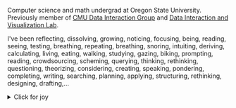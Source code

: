 Computer science and math undergrad at Oregon State University. Previously member of [CMU Data Interaction Group](https://dig.cmu.edu/) and [Data Interaction and Visualization Lab](https://minsuk.com/).

I've been reflecting, dissolving, growing, noticing, focusing, being, reading, seeing, testing, breathing, repeating, breathing, snoring, intuiting, deriving, calculating, living, eating, walking, studying, gazing, biking, prompting, reading, crowdsourcing, scheming, querying, thinking, rethinking, questioning, theorizing, considering, creating, speaking, pondering, completing, writing, searching, planning, applying, structuring, rethinking, designing, drafting,...

<details>
  <summary>Click for joy</summary>
  <img src="https://github.com/xnought/xnought/assets/65095341/8c5645a0-cb4c-4538-8ae4-19f382c827d6" >
</details>

